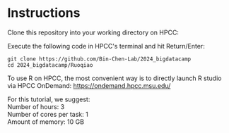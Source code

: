 # Instructions
Clone this repository into your working directory on HPCC:

Execute the following code in HPCC's terminal and hit Return/Enter: <br />

```
git clone https://github.com/Bin-Chen-Lab/2024_bigdatacamp
cd 2024_bigdatacamp/Ruoqiao
``` 
To use R on HPCC, the most convenient way is to directly launch R studio via HPCC OnDemand: https://ondemand.hpcc.msu.edu/ <br />

For this tutorial, we suggest: <br />
Number of hours: 3 <br />
Number of cores per task: 1 <br />
Amount of memory: 10 GB


